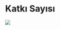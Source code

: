 # Katkı Sayısı
![](https://github-readme-streak-stats.herokuapp.com/?user=heytrgithub&theme=dark&hide_border=false&locale=tr)
